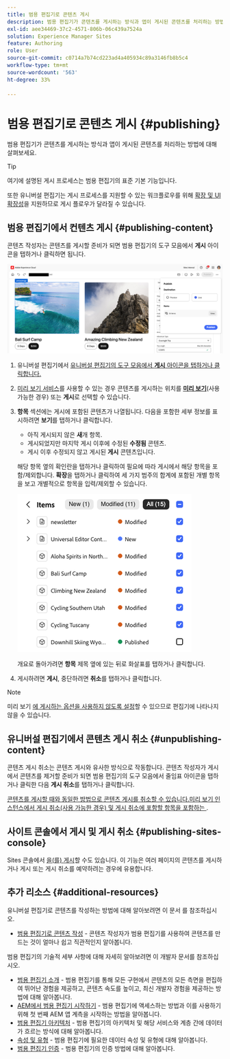 ```yaml
---
title: 범용 편집기로 콘텐츠 게시
description: 범용 편집기가 콘텐츠를 게시하는 방식과 앱이 게시된 콘텐츠를 처리하는 방법에 대해 살펴보세요.
exl-id: aee34469-37c2-4571-806b-06c439a7524a
solution: Experience Manager Sites
feature: Authoring
role: User
source-git-commit: c0714a7b74cd223ad4a405934c89a3146fb8b5c4
workflow-type: tm+mt
source-wordcount: '563'
ht-degree: 33%

---
```



# 범용 편집기로 콘텐츠 게시 {#publishing}

범용 편집기가 콘텐츠를 게시하는 방식과 앱이 게시된 콘텐츠를 처리하는 방법에 대해 살펴보세요.

>[!TIP]
>
>여기에 설명된 게시 프로세스는 범용 편집기의 표준 기본 기능입니다.
>
>또한 유니버설 편집기는 게시 프로세스를 지원할 수 있는 워크플로우를 위해 [확장 및 UI 확장성](/help/implementing/universal-editor/extending.md)을 지원하므로 게시 플로우가 달라질 수 있습니다.

## 범용 편집기에서 컨텐츠 게시 {#publishing-content}

콘텐츠 작성자는 콘텐츠를 게시할 준비가 되면 범용 편집기의 도구 모음에서 **게시** 아이콘을 탭하거나 클릭하면 됩니다.

![페이지 게시](assets/publish-menu.png)

1. 유니버설 편집기에서 [유니버설 편집기의 도구 모음에서 **게시** 아이콘을 탭하거나 클릭합니다.](/help/sites-cloud/authoring/universal-editor/navigation.md#publish)
1. [미리 보기 서비스](/help/sites-cloud/authoring/sites-console/previewing-content.md)를 사용할 수 있는 경우 콘텐츠를 게시하는 위치를 **[미리 보기](/help/sites-cloud/authoring/sites-console/previewing-content.md)**(사용 가능한 경우) 또는 **게시**&#x200B;로 선택할 수 있습니다.
1. **항목** 섹션에는 게시에 포함된 콘텐츠가 나열됩니다. 다음을 포함한 세부 정보를 표시하려면 **보기**&#x200B;를 탭하거나 클릭합니다.
   * 아직 게시되지 않은 **새**&#x200B;개 항목.
   * 게시되었지만 마지막 게시 이후에 수정된 **수정됨** 콘텐츠.
   * 게시 이후 수정되지 않고 게시된 **게시** 콘텐츠입니다.

   해당 항목 옆의 확인란을 탭하거나 클릭하여 필요에 따라 게시에서 해당 항목을 포함/제외합니다. **확장**&#x200B;을 탭하거나 클릭하여 세 가지 범주의 합계에 포함된 개별 항목을 보고 개별적으로 항목을 입력/제외할 수 있습니다.

   ![항목 게시](assets/publish-items.png)

   개요로 돌아가려면 **항목** 제목 옆에 있는 뒤로 화살표를 탭하거나 클릭합니다.

1. 게시하려면 **게시**, 중단하려면 **취소**&#x200B;를 탭하거나 클릭합니다.

>[!NOTE]
>
>미리 보기 [에 게시하는 옵션을 사용하지 않도록 설정](/help/implementing/universal-editor/customizing.md#publish-preview)할 수 있으므로 편집기에 나타나지 않을 수 있습니다.

## 유니버설 편집기에서 콘텐츠 게시 취소 {#unpublishing-content}

콘텐츠 게시 취소는 콘텐츠 게시와 유사한 방식으로 작동합니다. 콘텐츠 작성자가 게시에서 콘텐츠를 제거할 준비가 되면 범용 편집기의 도구 모음에서 줄임표 아이콘을 탭하거나 클릭한 다음 **게시 취소**&#x200B;를 탭하거나 클릭합니다.

[콘텐츠를 게시할 때와 동일한 방법으로 콘텐츠 게시를 취소할 수 있습니다.미리 보기 인스턴스에서 게시 취소(사용 가능한 경우) 및 게시 취소에 포함할 항목을 포함하는 &#x200B;](#publishing-content).

## 사이트 콘솔에서 게시 및 게시 취소 {#publishing-sites-console}

Sites 콘솔에서 [을(를) 게시](/help/sites-cloud/authoring/sites-console/publishing-pages.md)할 수도 있습니다. 이 기능은 여러 페이지의 콘텐츠를 게시하거나 게시 또는 게시 취소를 예약하려는 경우에 유용합니다.

## 추가 리소스 {#additional-resources}

유니버설 편집기로 콘텐츠를 작성하는 방법에 대해 알아보려면 이 문서 를 참조하십시오.

* [범용 편집기로 콘텐츠 작성](authoring.md) - 콘텐츠 작성자가 범용 편집기를 사용하여 콘텐츠를 만드는 것이 얼마나 쉽고 직관적인지 알아봅니다.

범용 편집기의 기술적 세부 사항에 대해 자세히 알아보려면 이 개발자 문서를 참조하십시오.

* [범용 편집기 소개](/help/implementing/universal-editor/introduction.md) - 범용 편집기를 통해 모든 구현에서 콘텐츠의 모든 측면을 편집하여 뛰어난 경험을 제공하고, 콘텐츠 속도를 높이고, 최신 개발자 경험을 제공하는 방법에 대해 알아봅니다.
* [AEM에서 범용 편집기 시작하기](/help/implementing/universal-editor/getting-started.md) - 범용 편집기에 액세스하는 방법과 이를 사용하기 위해 첫 번째 AEM 앱 계측을 시작하는 방법을 알아봅니다.
* [범용 편집기 아키텍처](/help/implementing/universal-editor/architecture.md) - 범용 편집기의 아키텍처 및 해당 서비스와 계층 간에 데이터가 흐르는 방식에 대해 알아봅니다.
* [속성 및 유형](/help/implementing/universal-editor/attributes-types.md) - 범용 편집기에 필요한 데이터 속성 및 유형에 대해 알아봅니다.
* [범용 편집기 인증](/help/implementing/universal-editor/authentication.md) - 범용 편집기의 인증 방법에 대해 알아봅니다.
